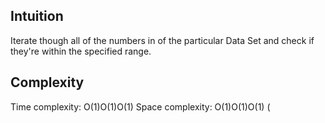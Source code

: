 ## Intuition
 Iterate though all of the numbers in of the particular Data Set and check if they're within the specified range.

## Complexity
Time complexity: O(1)O(1)O(1) 
Space complexity: O(1)O(1)O(1) (
